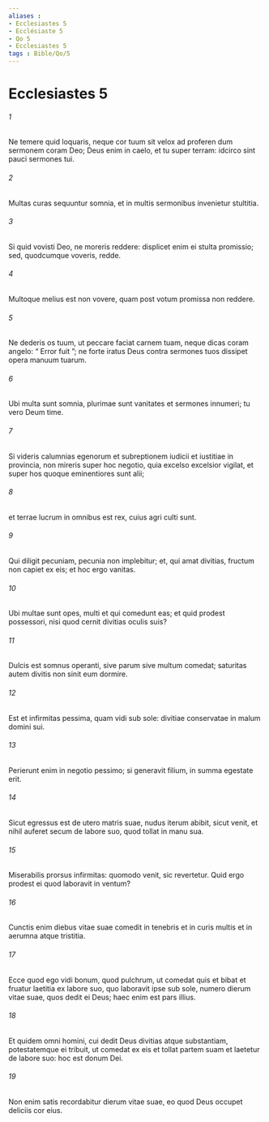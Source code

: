 ```yaml
---
aliases : 
- Ecclesiastes 5
- Ecclésiaste 5
- Qo 5
- Ecclesiastes 5
tags : Bible/Qo/5
---
```


# Ecclesiastes 5

###### 1
Ne temere quid loquaris, neque cor tuum sit velox ad proferen dum sermonem coram Deo; Deus enim in caelo, et tu super terram: idcirco sint pauci sermones tui.
###### 2
Multas curas sequuntur somnia, et in multis sermonibus invenietur stultitia.
###### 3
Si quid vovisti Deo, ne moreris reddere: displicet enim ei stulta promissio; sed, quodcumque voveris, redde. 
###### 4
Multoque melius est non vovere, quam post votum promissa non reddere. 
###### 5
Ne dederis os tuum, ut peccare faciat carnem tuam, neque dicas coram angelo: “ Error fuit ”; ne forte iratus Deus contra sermones tuos dissipet opera manuum tuarum. 
###### 6
Ubi multa sunt somnia, plurimae sunt vanitates et sermones innumeri; tu vero Deum time.
###### 7
Si videris calumnias egenorum et subreptionem iudicii et iustitiae in provincia, non mireris super hoc negotio, quia excelso excelsior vigilat, et super hos quoque eminentiores sunt alii; 
###### 8
et terrae lucrum in omnibus est rex, cuius agri culti sunt. 
###### 9
Qui diligit pecuniam, pecunia non implebitur; et, qui amat divitias, fructum non capiet ex eis; et hoc ergo vanitas. 
###### 10
Ubi multae sunt opes, multi et qui comedunt eas; et quid prodest possessori, nisi quod cernit divitias oculis suis? 
###### 11
Dulcis est somnus operanti, sive parum sive multum comedat; saturitas autem divitis non sinit eum dormire.
###### 12
Est et infirmitas pessima, quam vidi sub sole: divitiae conservatae in malum domini sui. 
###### 13
Perierunt enim in negotio pessimo; si generavit filium, in summa egestate erit. 
###### 14
Sicut egressus est de utero matris suae, nudus iterum abibit, sicut venit, et nihil auferet secum de labore suo, quod tollat in manu sua. 
###### 15
Miserabilis prorsus infirmitas: quomodo venit, sic revertetur. Quid ergo prodest ei quod laboravit in ventum? 
###### 16
Cunctis enim diebus vitae suae comedit in tenebris et in curis multis et in aerumna atque tristitia. 
###### 17
Ecce quod ego vidi bonum, quod pulchrum, ut comedat quis et bibat et fruatur laetitia ex labore suo, quo laboravit ipse sub sole, numero dierum vitae suae, quos dedit ei Deus; haec enim est pars illius. 
###### 18
Et quidem omni homini, cui dedit Deus divitias atque substantiam, potestatemque ei tribuit, ut comedat ex eis et tollat partem suam et laetetur de labore suo: hoc est donum Dei. 
###### 19
Non enim satis recordabitur dierum vitae suae, eo quod Deus occupet deliciis cor eius.
